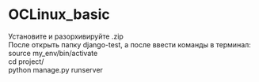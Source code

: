 # OCLinux_basic<br/>
Установите и разорхивируйте .zip<br/>
После открыть папку django-test, а после ввести команды в терминал:<br/>
source my_env/bin/activate<br/>
cd project/<br/>
python manage.py runserver<br/>
